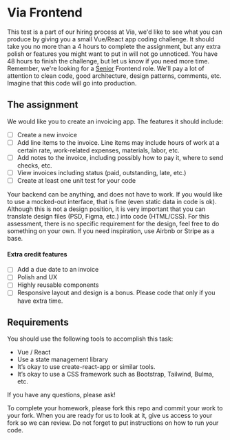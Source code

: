 # Via Frontend
This test is a part of our hiring process at Via, we'd like to see what you can produce by giving you a small Vue/React app coding challenge. It should take you no more than a 4 hours to complete the assignment, but any extra polish or features you might want to put in will not go unnoticed. You have 48 hours to finish the challenge, but let us know if you need more time. Remember, we're looking for a <ins>Senior</ins> Frontend role. We'll pay a lot of attention to clean code, good architecture, design patterns, comments, etc. Imagine that this code will go into production.

## The assignment
We would like you to create an invoicing app. The features it should include:
- [ ] Create a new invoice
- [ ] Add line items to the invoice. Line items may include hours of work at a certain rate, work-related expenses, materials, labor, etc.
- [ ] Add notes to the invoice, including possibly how to pay it, where to send checks, etc.
- [ ] View invoices including status (paid, outstanding, late, etc.)
- [ ] Create at least one unit test for your code

Your backend can be anything, and does not have to work. If you would like to use a mocked-out interface, that is fine (even static data in code is ok). Although this is not a design position, it is very important that you can translate design files (PSD, Figma, etc.) into code (HTML/CSS). For this assessment, there is no specific requirement for the design, feel free to do something on your own. If you need inspiration, use Airbnb or Stripe as a base.

#### Extra credit features
- [ ] Add a due date to an invoice
- [ ] Polish and UX
- [ ] Highly reusable components
- [ ] Responsive layout and design is a bonus. Please code that only if you have extra time.

## Requirements
You should use the following tools to accomplish this task:
- Vue / React 
- Use a state management library
- It’s okay to use create-react-app or similar tools.
- It’s okay to use a CSS framework such as Bootstrap, Tailwind, Bulma, etc.

If you have any questions, please ask!

To complete your homework, please fork this repo and commit your work to your fork. When you are ready for us to look at it, give us access to your fork so we can review. Do not forget to put instructions on how to run your code.

